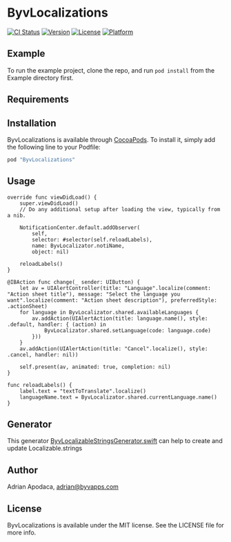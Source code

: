 # ByvLocalizations

[![CI Status](http://img.shields.io/travis/Pataluze/ByvLocalizations.svg?style=flat)](https://travis-ci.org/Pataluze/ByvLocalizations)
[![Version](https://img.shields.io/cocoapods/v/ByvLocalizations.svg?style=flat)](http://cocoapods.org/pods/ByvLocalizations)
[![License](https://img.shields.io/cocoapods/l/ByvLocalizations.svg?style=flat)](http://cocoapods.org/pods/ByvLocalizations)
[![Platform](https://img.shields.io/cocoapods/p/ByvLocalizations.svg?style=flat)](http://cocoapods.org/pods/ByvLocalizations)

## Example

To run the example project, clone the repo, and run `pod install` from the Example directory first.

## Requirements

## Installation

ByvLocalizations is available through [CocoaPods](http://cocoapods.org). To install
it, simply add the following line to your Podfile:

```ruby
pod "ByvLocalizations"
```

## Usage

```
override func viewDidLoad() {
    super.viewDidLoad()
    // Do any additional setup after loading the view, typically from a nib.

    NotificationCenter.default.addObserver(
        self,
        selector: #selector(self.reloadLabels),
        name: ByvLocalizator.notiName,
        object: nil)

    reloadLabels()
}

@IBAction func change(_ sender: UIButton) {
    let av = UIAlertController(title: "Language".localize(comment: "Action sheet title"), message: "Select the language you want".localize(comment: "Action sheet description"), preferredStyle: .actionSheet)
    for language in ByvLocalizator.shared.availableLanguages {
        av.addAction(UIAlertAction(title: language.name(), style: .default, handler: { (action) in
            ByvLocalizator.shared.setLanguage(code: language.code)
        }))
    }
    av.addAction(UIAlertAction(title: "Cancel".localize(), style: .cancel, handler: nil))

    self.present(av, animated: true, completion: nil)
}

func reloadLabels() {
    label.text = "textToTranslate".localize()
    languageName.text = ByvLocalizator.shared.currentLanguage.name()
}
```

## Generator

This generator [ByvLocalizableStringsGenerator.swift](https://gist.github.com/adrianByv/4546b21df378c05b978375f446379754) can help to create and update Localizable.strings

## Author

Adrian Apodaca, adrian@byvapps.com

## License

ByvLocalizations is available under the MIT license. See the LICENSE file for more info.
